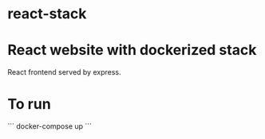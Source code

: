 # react-stack

<h1>
React website with dockerized stack
</h1>

React frontend served by express.


<h1>To run</h1> 
```
docker-compose up
```